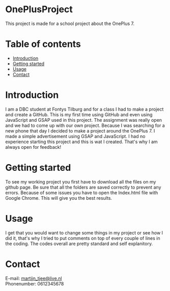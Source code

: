 
# OnePlusProject
This project is made for a school project about the OnePlus 7.

# Table of contents
* <a href="https://github.com/MartijnDBC/OnePlusProject/blob/master/README.md#introduction">Introduction</a>
* <a href="https://github.com/MartijnDBC/OnePlusProject/blob/master/README.md#getting-started">Getting started</a>
* <a href="https://github.com/MartijnDBC/OnePlusProject/blob/master/README.md#usage">Usage</a>
* <a href="https://github.com/MartijnDBC/OnePlusProject/blob/master/README.md#contact">Contact</a>

# Introduction 
I am a DBC student at Fontys Tilburg and for a class I had to make a project and create a GitHub. This is my first time using GitHub and even using JavaScript and GSAP used in this project. The assignment was really open and we had to come up with our own project. Because I was searching for a new phone that day I decided to make a project around the OnePlus 7. I made a simple advertisement using GSAP and JavaScript. I had no experience starting this project and this is wat I created. That's why I am always open for feedback!

# Getting started
To see my working project you first have to download all the files on my github page. Be sure that all the folders are saved correctly to prevent any errors. Because of some issues you have to open the Index.html file with Google Chrome. This will give you the best results.

# Usage
I get that you would want to change some things in my project or see how I did it, that's why I tried to put comments on top of every couple of lines in the coding. The codes overall are pretty standard and self explanitory. 

# Contact
E-mail: martijn_tjee@live.nl <br>
Phonenumber: 0612345678
